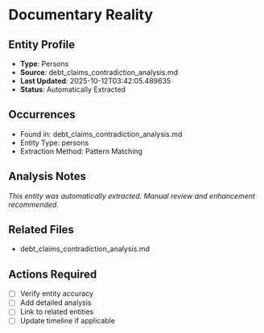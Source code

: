 # Documentary Reality

## Entity Profile
- **Type**: Persons
- **Source**: debt_claims_contradiction_analysis.md
- **Last Updated**: 2025-10-12T03:42:05.489635
- **Status**: Automatically Extracted

## Occurrences
- Found in: debt_claims_contradiction_analysis.md
- Entity Type: persons
- Extraction Method: Pattern Matching

## Analysis Notes
*This entity was automatically extracted. Manual review and enhancement recommended.*

## Related Files
- debt_claims_contradiction_analysis.md

## Actions Required
- [ ] Verify entity accuracy
- [ ] Add detailed analysis
- [ ] Link to related entities
- [ ] Update timeline if applicable
